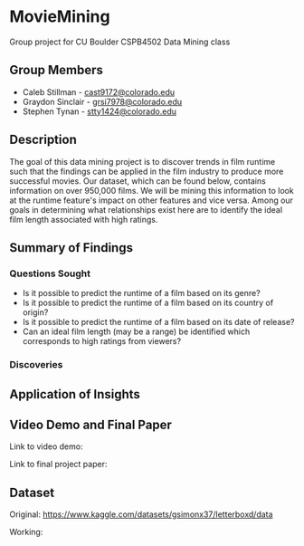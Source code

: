# MovieMining
Group project for CU Boulder CSPB4502 Data Mining class

## Group Members ##
- Caleb Stillman - cast9172@colorado.edu
- Graydon Sinclair - grsi7978@colorado.edu
- Stephen Tynan - stty1424@colorado.edu

## Description ##
The goal of this data mining project is to discover trends in film runtime such that the findings can be applied in the film industry to produce more successful movies. Our dataset, which can be found below, contains information on over 950,000 films. We will be mining this information to look at the runtime feature's impact on other features and vice versa. Among our goals in determining what relationships exist here are to identify the ideal film length associated with high ratings. 

## Summary of Findings ##
### Questions Sought ##
- Is it possible to predict the runtime of a film based on its genre?
- Is it possible to predict the runtime of a film based on its country of origin?
- Is it possible to predict the runtime of a film based on its date of release?
- Can an ideal film length (may be a range) be identified which corresponds to high ratings from viewers?

### Discoveries ### 


## Application of Insights ##


## Video Demo and Final Paper ##
Link to video demo: 

Link to final project paper: 

## Dataset ##
Original: https://www.kaggle.com/datasets/gsimonx37/letterboxd/data

Working: 
